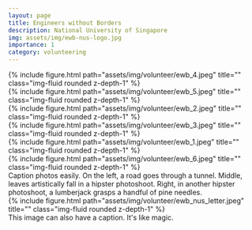```yaml
---
layout: page
title: Engineers without Borders
description: National University of Singapore
img: assets/img/ewb-nus-logo.jpg
importance: 1
category: volunteering
---
```


<div class="row">
    <div class="col-sm mt-3 mt-md-0">
        {% include figure.html path="assets/img/volunteer/ewb_4.jpeg" title="" class="img-fluid rounded z-depth-1" %}
    </div>
    <div class="col-sm mt-3 mt-md-0">
        {% include figure.html path="assets/img/volunteer/ewb_5.jpeg" title="" class="img-fluid rounded z-depth-1" %}
    </div>
</div>

<div class="row">
    <div class="col-sm mt-3 mt-md-0">
        {% include figure.html path="assets/img/volunteer/ewb_2.jpeg" title="" class="img-fluid rounded z-depth-1" %}
    </div>
    <div class="col-sm mt-3 mt-md-0">
        {% include figure.html path="assets/img/volunteer/ewb_3.jpeg" title="" class="img-fluid rounded z-depth-1" %}
    </div>
</div>
<div class="row">
    <div class="col-sm-6 mt-3 mt-md-0">
        {% include figure.html path="assets/img/volunteer/ewb_1.jpeg" title="" class="img-fluid rounded z-depth-1" %}
    </div>
    <div class="col-sm-4 mt-3 mt-md-0">
        {% include figure.html path="assets/img/volunteer/ewb_6.jpeg" title="" class="img-fluid rounded z-depth-1" %}
    </div>
</div>
<div class="caption">
    Caption photos easily. On the left, a road goes through a tunnel. Middle, leaves artistically fall in a hipster photoshoot. Right, in another hipster photoshoot, a lumberjack grasps a handful of pine needles.
</div>
<div class="row">
    <div class="col-sm mt-3 mt-md-0">
        {% include figure.html path="assets/img/volunteer/ewb_nus_letter.jpeg" title="" class="img-fluid rounded z-depth-1" %}
    </div>
</div>
<div class="caption">
    This image can also have a caption. It's like magic.
</div>
